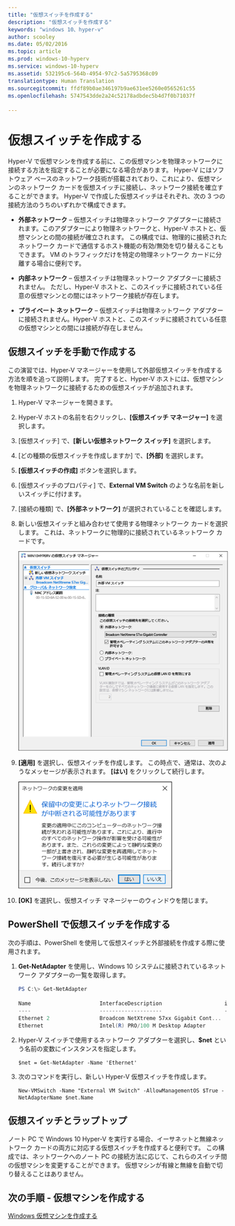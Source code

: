 ```yaml
---
title: "仮想スイッチを作成する"
description: "仮想スイッチを作成する"
keywords: "windows 10、hyper-v"
author: scooley
ms.date: 05/02/2016
ms.topic: article
ms.prod: windows-10-hyperv
ms.service: windows-10-hyperv
ms.assetid: 532195c6-564b-4954-97c2-5a5795368c09
translationtype: Human Translation
ms.sourcegitcommit: ffdf89b0ae346197b9ae631ee5260e0565261c55
ms.openlocfilehash: 5747543dde2a24c52178adbdec5b4d7f0b71037f

---
```


# 仮想スイッチを作成する 

Hyper-V で仮想マシンを作成する前に、この仮想マシンを物理ネットワークに接続する方法を指定することが必要になる場合があります。 Hyper-V にはソフトウェア ベースのネットワーク技術が搭載されており、これにより、仮想マシンのネットワーク カードを仮想スイッチに接続し、ネットワーク接続を確立することができます。 Hyper-V で作成した仮想スイッチはそれぞれ、次の 3 つの接続方法のうちのいずれかで構成できます。

- **外部ネットワーク** – 仮想スイッチは物理ネットワーク アダプターに接続されます。このアダプターにより物理ネットワークと、Hyper-V ホストと、仮想マシンとの間の接続が確立されます。 この構成では、物理的に接続されたネットワーク カードで通信するホスト機能の有効/無効を切り替えることもできます。 VM のトラフィックだけを特定の物理ネットワーク カードに分離する場合に便利です。

- **内部ネットワーク** – 仮想スイッチは物理ネットワーク アダプターに接続されません。 ただし、Hyper-V ホストと、このスイッチに接続されている任意の仮想マシンとの間にはネットワーク接続が存在します。

- **プライベート ネットワーク** – 仮想スイッチは物理ネットワーク アダプターに接続されません。Hyper-V ホストと、このスイッチに接続されている任意の仮想マシンとの間には接続が存在しません。

## 仮想スイッチを手動で作成する

この演習では、Hyper-V マネージャーを使用して外部仮想スイッチを作成する方法を順を追って説明します。 完了すると、Hyper-V ホストには、仮想マシンを物理ネットワークに接続するための仮想スイッチが追加されます。 

1. Hyper-V マネージャーを開きます。

2. Hyper-V ホストの名前を右クリックし、**[仮想スイッチ マネージャー]** を選択します。

3. [仮想スイッチ] で、**[新しい仮想ネットワーク スイッチ]** を選択します。

4. [どの種類の仮想スイッチを作成しますか] で、**[外部]** を選択します。

5. **[仮想スイッチの作成]** ボタンを選択します。

6. [仮想スイッチのプロパティ] で、**External VM Switch** のような名前を新しいスイッチに付けます。

7. [接続の種類] で、**[外部ネットワーク]** が選択されていることを確認します。

8. 新しい仮想スイッチと組み合わせて使用する物理ネットワーク カードを選択します。 これは、ネットワークに物理的に接続されているネットワーク カードです。  

    ![](media/newSwitch_upd.png)

9. **[適用]** を選択し、仮想スイッチを作成します。 この時点で、通常は、次のようなメッセージが表示されます。 **[はい]** をクリックして続行します。

    ![](media/pen_changes_upd.png)  

10. **[OK]** を選択し、仮想スイッチ マネージャーのウィンドウを閉じます。

## PowerShell で仮想スイッチを作成する

次の手順は、PowerShell を使用して仮想スイッチと外部接続を作成する際に使用されます。 

1. **Get-NetAdapter** を使用し、Windows 10 システムに接続されているネットワーク アダプターの一覧を取得します。

    ```powershell
    PS C:\> Get-NetAdapter

    Name                      InterfaceDescription                    ifIndex Status       MacAddress             LinkSpeed
    ----                      --------------------                    ------- ------       ----------             ---------
    Ethernet 2                Broadcom NetXtreme 57xx Gigabit Cont...       5 Up           BC-30-5B-A8-C1-7F         1 Gbps
    Ethernet                  Intel(R) PRO/100 M Desktop Adapter            3 Up           00-0E-0C-A8-DC-31        10 Mbps  
    ```

2. Hyper-V スイッチで使用するネットワーク アダプターを選択し、**$net** という名前の変数にインスタンスを指定します。

    ```
    $net = Get-NetAdapter -Name 'Ethernet'
    ```

3. 次のコマンドを実行し、新しい Hyper-V 仮想スイッチを作成します。

    ```
    New-VMSwitch -Name "External VM Switch" -AllowManagementOS $True -NetAdapterName $net.Name
    ```

## 仮想スイッチとラップトップ

ノート PC で Windows 10 Hyper-V を実行する場合、イーサネットと無線ネットワーク カードの両方に対応する仮想スイッチを作成すると便利です。 この構成では、ネットワークへのノート PC の接続方法に応じて、これらのスイッチ間の仮想マシンを変更することができます。 仮想マシンが有線と無線を自動で切り替えることはありません。

## 次の手順 - 仮想マシンを作成する
[Windows 仮想マシンを作成する](walkthrough_create_vm.md)



<!--HONumber=Oct16_HO4-->


